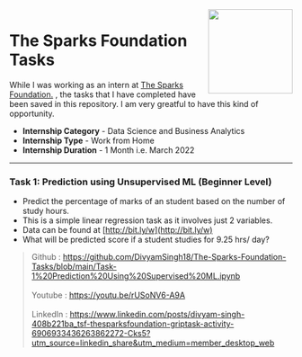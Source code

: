 <img align = right height = 150 width = 150 src = https://www.thesparksfoundationsingapore.org/images/logo_small.png>

#  The Sparks Foundation Tasks
While I was working as an intern at [The Sparks Foundation.](https://www.thesparksfoundationsingapore.org/) , the tasks that I have completed have been saved in this repository. I am very greatful to have this kind of opportunity.

- **Internship Category** - Data Science and Business Analytics
- **Internship Type** - Work from Home
- **Internship Duration** - 1 Month i.e. March 2022
<hr>

### Task 1: Prediction using Unsupervised ML (Beginner Level)
- Predict the percentage of marks of an student based on the number of study hours.
- This is a simple linear regression task as it involves just 2 variables.
- Data can be found at [http://bit.ly/w](http://bit.ly/w)
- What will be predicted score if a student studies for 9.25 hrs/ day?

> Github   : https://github.com/DivyamSingh18/The-Sparks-Foundation-Tasks/blob/main/Task-1%20Prediction%20Using%20Supervised%20ML.ipynb <br><br>
> Youtube  : https://youtu.be/rUSoNV6-A9A  <br><br>
> LinkedIn : https://www.linkedin.com/posts/divyam-singh-408b221ba_tsf-thesparksfoundation-griptask-activity-6906933436263862272-Cks5?utm_source=linkedin_share&utm_medium=member_desktop_web <br>
